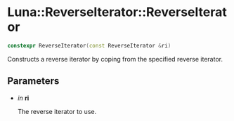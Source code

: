 # Luna::ReverseIterator::ReverseIterator

```c++
constexpr ReverseIterator(const ReverseIterator &ri)
```

Constructs a reverse iterator by coping from the specified reverse iterator. 



## Parameters
* *in* **ri**

    The reverse iterator to use. 

